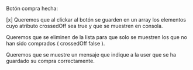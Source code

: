 


Botón compra hecha:

[x] Queremos que al clickar al botón se guarden en un array los elementos cuyo atributo crossedOff sea true y que se muestren en consola.

Queremos que se eliminen de la lista para que solo se muestren los que no han sido comprados ( crossedOff false ).

Queremos que se muestre un mensaje que indique a la user que se ha guardado su compra correctamente.
